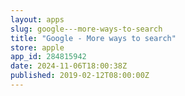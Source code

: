 ```yaml
---
layout: apps
slug: google---more-ways-to-search
title: "Google - More ways to search"
store: apple
app_id: 284815942
date: 2024-11-06T18:00:38Z
published: 2019-02-12T08:00:00Z
---
```

